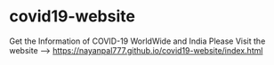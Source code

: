# covid19-website
Get the Information of COVID-19 WorldWide and India
Please Visit the website --> https://nayanpal777.github.io/covid19-website/index.html
